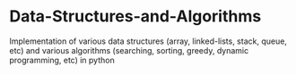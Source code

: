 # Data-Structures-and-Algorithms
Implementation of various data structures (array, linked-lists, stack, queue, etc) and various algorithms (searching, sorting, greedy, dynamic programming, etc) in python
